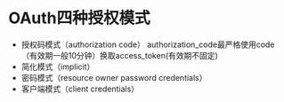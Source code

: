 # OAuth四种授权模式
- 授权码模式（authorization code）
    authorization_code最严格使用code（有效期一般10分钟）换取access_token(有效期不固定)
- 简化模式（implicit）
- 密码模式（resource owner password credentials）
- 客户端模式（client credentials）